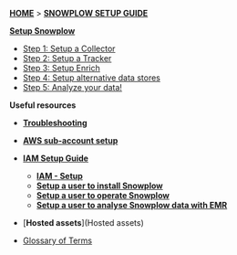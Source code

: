 [**HOME**](Home) > [**SNOWPLOW SETUP GUIDE**](Setting-up-Snowplow)

[**Setup Snowplow**](Setting-up-Snowplow)    

- [Step 1: Setup a Collector](setting-up-a-collector)  
- [Step 2: Setup a Tracker](setting-up-a-tracker)  
- [Step 3: Setup Enrich](setting-up-enrich)  
- [Step 4: Setup alternative data stores](setting-up-alternative-data-stores)  
- [Step 5: Analyze your data!](getting-started-analyzing-Snowplow-data)  

**Useful resources**  

- [**Troubleshooting**](Troubleshooting)  
- [**AWS sub-account setup**](AWS-sub-account-setup)  
- [**IAM Setup Guide**](IAM-Setup)  
  - [**IAM - Setup**](IAM-Setup)  
  - [**Setup a user to install Snowplow**](Setup-IAM-permissions-for-users-installing-Snowplow)  
  - [**Setup a user to operate Snowplow**](Setup-IAM-permissions-for-operating-Snowplow)  
  - [**Setup a user to analyse Snowplow data with EMR**](Setup-IAM-permissions-for-a-data-analyst-using-EMR)  

- [**Hosted assets**](Hosted assets)  
- [Glossary of Terms](Glossary)
